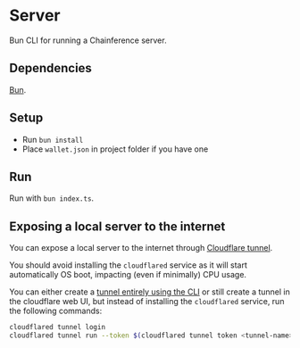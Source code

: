 # Server

Bun CLI for running a Chainference server.

## Dependencies

[Bun](https://bun.sh/).

## Setup

- Run `bun install`
- Place `wallet.json` in project folder if you have one

## Run

Run with `bun index.ts`.

## Exposing a local server to the internet

You can expose a local server to the internet through [Cloudflare tunnel](https://developers.cloudflare.com/cloudflare-one/connections/connect-networks/get-started/).

You should avoid installing the `cloudflared` service as it will start automatically OS boot, impacting (even if minimally) CPU usage.

You can either create a [tunnel entirely using the CLI](https://developers.cloudflare.com/cloudflare-one/connections/connect-networks/get-started/create-local-tunnel/) or still create a tunnel in the cloudflare web UI, but instead of installing the `cloudflared` service, run the following commands:

```sh
cloudflared tunnel login
cloudflared tunnel run --token $(cloudflared tunnel token <tunnel-name>) <tunnel-name>
```
